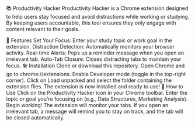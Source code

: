 📚 Productivity Hacker
Productivity Hacker is a Chrome extension designed to help users stay focused and avoid distractions while working or studying. By keeping users accountable, this tool ensures they only engage with content relevant to their goals.

🚀 Features
Set Your Focus: Enter your study topic or work goal in the extension.
Distraction Detection: Automatically monitors your browser activity.
Real-time Alerts: Pops up a reminder message when you open an irrelevant tab.
Auto-Tab Closure: Closes distracting tabs to maintain your focus.
🛠️ Installation
Clone or download this repository.
Open Chrome and go to chrome://extensions.
Enable Developer mode (toggle in the top-right corner).
Click on Load unpacked and select the folder containing the extension files.
The extension is now installed and ready to use!
🎯 How to Use
Click on the Productivity Hacker icon in your Chrome toolbar.
Enter the topic or goal you're focusing on (e.g., Data Structures, Marketing Analysis).
Begin working! The extension will monitor your tabs.
If you open an irrelevant tab, a message will remind you to stay on track, and the tab will be closed automatically.
